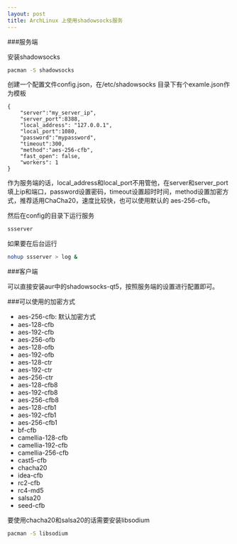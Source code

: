 ```yaml
---
layout: post
title: ArchLinux 上使用shadowsocks服务
---
```


###服务端 

安装shadowsocks

```bash
pacman -S shadowsocks
```

创建一个配置文件config.json，在/etc/shadowsocks 目录下有个examle.json作为模板

```
{    
    "server":"my_server_ip", 
    "server_port":8388,
    "local_address": "127.0.0.1",
    "local_port":1080,
    "password":"mypassword",
    "timeout":300,
    "method":"aes-256-cfb",
    "fast_open": false,
    "workers": 1
}    
```

作为服务端的话，local_address和local_port不用管他，在server和server_port填上ip和端口，password设置密码，timeout设置超时时间，method设置加密方式，推荐适用ChaCha20，速度比较快，也可以使用默认的 aes-256-cfb。

然后在config的目录下运行服务

```bash
ssserver
```

如果要在后台运行

```bash
nohup ssserver > log &
```

###客户端

可以直接安装aur中的shadowsocks-qt5，按照服务端的设置进行配置即可。

###可以使用的加密方式

* aes-256-cfb: 默认加密方式
* aes-128-cfb
* aes-192-cfb
* aes-256-ofb
* aes-128-ofb
* aes-192-ofb
* aes-128-ctr
* aes-192-ctr
* aes-256-ctr
* aes-128-cfb8
* aes-192-cfb8
* aes-256-cfb8
* aes-128-cfb1
* aes-192-cfb1
* aes-256-cfb1
* bf-cfb
* camellia-128-cfb
* camellia-192-cfb
* camellia-256-cfb
* cast5-cfb
* chacha20
* idea-cfb
* rc2-cfb
* rc4-md5
* salsa20
* seed-cfb

要使用chacha20和salsa20的话需要安装libsodium  
```bash
pacman -S libsodium
```
